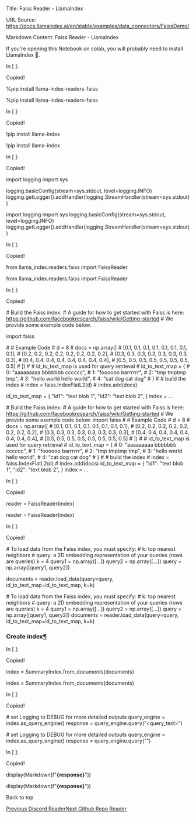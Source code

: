 Title: Faiss Reader - LlamaIndex

URL Source: https://docs.llamaindex.ai/en/stable/examples/data_connectors/FaissDemo/

Markdown Content:
Faiss Reader - LlamaIndex


If you're opening this Notebook on colab, you will probably need to install LlamaIndex 🦙.

In \[ \]:

Copied!

%pip install llama\-index\-readers\-faiss

%pip install llama-index-readers-faiss

In \[ \]:

Copied!

!pip install llama\-index

!pip install llama-index

In \[ \]:

Copied!

import logging
import sys

logging.basicConfig(stream\=sys.stdout, level\=logging.INFO)
logging.getLogger().addHandler(logging.StreamHandler(stream\=sys.stdout))

import logging import sys logging.basicConfig(stream=sys.stdout, level=logging.INFO) logging.getLogger().addHandler(logging.StreamHandler(stream=sys.stdout))

In \[ \]:

Copied!

from llama\_index.readers.faiss import FaissReader

from llama\_index.readers.faiss import FaissReader

In \[ \]:

Copied!

\# Build the Faiss index.
\# A guide for how to get started with Faiss is here: https://github.com/facebookresearch/faiss/wiki/Getting-started
\# We provide some example code below.

import faiss

\# # Example Code
\# d = 8
\# docs = np.array(\[
\#     \[0.1, 0.1, 0.1, 0.1, 0.1, 0.1, 0.1, 0.1\],
\#     \[0.2, 0.2, 0.2, 0.2, 0.2, 0.2, 0.2, 0.2\],
\#     \[0.3, 0.3, 0.3, 0.3, 0.3, 0.3, 0.3, 0.3\],
\#     \[0.4, 0.4, 0.4, 0.4, 0.4, 0.4, 0.4, 0.4\],
\#     \[0.5, 0.5, 0.5, 0.5, 0.5, 0.5, 0.5, 0.5\]
\# \])
\# # id\_to\_text\_map is used for query retrieval
\# id\_to\_text\_map = {
\#     0: "aaaaaaaaa bbbbbbb cccccc",
\#     1: "foooooo barrrrrr",
\#     2: "tmp tmptmp tmp",
\#     3: "hello world hello world",
\#     4: "cat dog cat dog"
\# }
\# # build the index
\# index = faiss.IndexFlatL2(d)
\# index.add(docs)

id\_to\_text\_map \= {
    "id1": "text blob 1",
    "id2": "text blob 2",
}
index \= ...

\# Build the Faiss index. # A guide for how to get started with Faiss is here: https://github.com/facebookresearch/faiss/wiki/Getting-started # We provide some example code below. import faiss # # Example Code # d = 8 # docs = np.array(\[ # \[0.1, 0.1, 0.1, 0.1, 0.1, 0.1, 0.1, 0.1\], # \[0.2, 0.2, 0.2, 0.2, 0.2, 0.2, 0.2, 0.2\], # \[0.3, 0.3, 0.3, 0.3, 0.3, 0.3, 0.3, 0.3\], # \[0.4, 0.4, 0.4, 0.4, 0.4, 0.4, 0.4, 0.4\], # \[0.5, 0.5, 0.5, 0.5, 0.5, 0.5, 0.5, 0.5\] # \]) # # id\_to\_text\_map is used for query retrieval # id\_to\_text\_map = { # 0: "aaaaaaaaa bbbbbbb cccccc", # 1: "foooooo barrrrrr", # 2: "tmp tmptmp tmp", # 3: "hello world hello world", # 4: "cat dog cat dog" # } # # build the index # index = faiss.IndexFlatL2(d) # index.add(docs) id\_to\_text\_map = { "id1": "text blob 1", "id2": "text blob 2", } index = ...

In \[ \]:

Copied!

reader \= FaissReader(index)

reader = FaissReader(index)

In \[ \]:

Copied!

\# To load data from the Faiss index, you must specify:
\# k: top nearest neighbors
\# query: a 2D embedding representation of your queries (rows are queries)
k \= 4
query1 \= np.array(\[...\])
query2 \= np.array(\[...\])
query \= np.array(\[query1, query2\])

documents \= reader.load\_data(query\=query, id\_to\_text\_map\=id\_to\_text\_map, k\=k)

\# To load data from the Faiss index, you must specify: # k: top nearest neighbors # query: a 2D embedding representation of your queries (rows are queries) k = 4 query1 = np.array(\[...\]) query2 = np.array(\[...\]) query = np.array(\[query1, query2\]) documents = reader.load\_data(query=query, id\_to\_text\_map=id\_to\_text\_map, k=k)

### Create index[¶](https://docs.llamaindex.ai/en/stable/examples/data_connectors/FaissDemo/#create-index)

In \[ \]:

Copied!

index \= SummaryIndex.from\_documents(documents)

index = SummaryIndex.from\_documents(documents)

In \[ \]:

Copied!

\# set Logging to DEBUG for more detailed outputs
query\_engine \= index.as\_query\_engine()
response \= query\_engine.query("<query\_text>")

\# set Logging to DEBUG for more detailed outputs query\_engine = index.as\_query\_engine() response = query\_engine.query("")

In \[ \]:

Copied!

display(Markdown(f"<b>{response}</b>"))

display(Markdown(f"**{response}**"))

Back to top

[Previous Discord Reader](https://docs.llamaindex.ai/en/stable/examples/data_connectors/DiscordDemo/)[Next Github Repo Reader](https://docs.llamaindex.ai/en/stable/examples/data_connectors/GithubRepositoryReaderDemo/)
